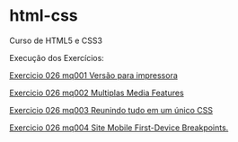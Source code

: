 # html-css
 Curso de HTML5 e CSS3

 Execução dos Exercícios:




 <a href="https://alessandroespinola.github.io/html-css/exercicios/ex026/mq001/" > Exercicio 026  mq001 Versão para impressora </a>

<a href="https://alessandroespinola.github.io/html-css/exercicios/ex026/mq002/" > Exercicio 026  mq002 Multiplas Media Features </a>

<a href="https://alessandroespinola.github.io/html-css/exercicios/ex026/mq003/"  > Exercicio 026  mq003 Reunindo tudo em um único CSS </a>

<a href= "https://alessandroespinola.github.io/html-css/exercicios/ex026/mq004/" > Exercicio 026  mq004 Site Mobile First-Device Breakpoints.  </a>

